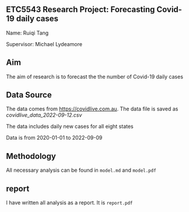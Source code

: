 ## ETC5543 Research Project: Forecasting Covid-19 daily cases

Name: Ruiqi Tang

Supervisor: Michael Lydeamore

## Aim

The aim of research is to forecast the the number of Covid-19 daily cases

## Data Source

The data comes from <https://covidlive.com.au>. The data file is saved as *covidlive_data_2022-09-12.csv*

The data includes daily new cases for all eight states

Data is from 2020-01-01 to 2022-09-09

## Methodology

All necessary analysis can be found in `model.md` and `model.pdf`

## report

I have written all analysis as a report. It is `report.pdf`